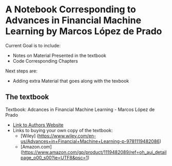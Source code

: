 # A Notebook Corresponding to Advances in Financial Machine Learning by Marcos López de Prado

Current Goal is to include:

- Notes on Material Presented in the textbook
- Code Corresponding Chapters


Next steps are:
- Adding extra Material that goes along with the texbook


## The textbook
Textbook: Adcances in Financial Machine Learning - Marcos López de Prado

- [Link to Authors Website](http://www.quantresearch.info)
- Links to buying your own copy of the textbook:
  - [Wiley] (https://www.wiley.com/en-us/Advances+in+Financial+Machine+Learning-p-9781119482086)
  - [Amazon.com] (https://www.amazon.com/gp/product/1119482089/ref=oh_aui_detailpage_o00_s00?ie=UTF8&psc=1)